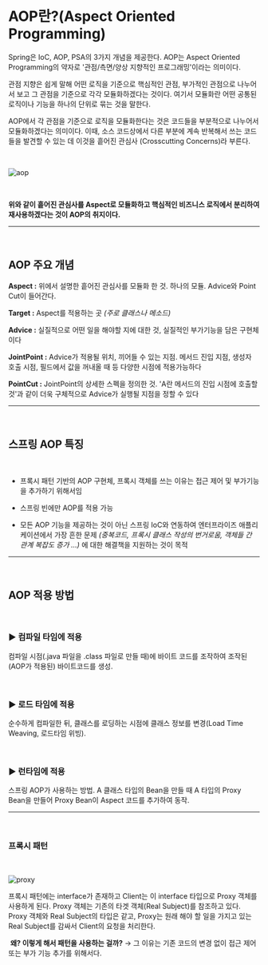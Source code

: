 # AOP란?(Aspect Oriented Programming)

Spring은 IoC, AOP, PSA의 3가지 개념을 제공한다.
AOP는 Aspect Oriented Programming의 약자로 '관점/측면/양상 지향적인 프로그래밍'이라는 의미이다.

관점 지향은 쉽게 말해 어떤 로직을 기준으로 핵심적인 관점, 부가적인 관점으로 나누어서 보고 그 관점을 기준으로 각각 모듈화하겠다는 것이다. 여기서 모듈화란 어떤 공통된 로직이나 기능을 하나의 단위로 묶는 것을 말한다. 

AOP에서 각 관점을 기준으로 로직을 모듈화한다는 것은 코드들을 부분적으로 나누어서 모듈화하겠다는 의미이다. 이때, 소스 코드상에서 다른 부분에 계속 반복해서 쓰는 코드들을 발견할 수 있는 데 이것을 흩어진 관심사 (Crosscutting Concerns)라 부른다. 

<br>

![aop](https://postfiles.pstatic.net/MjAyMjA2MDhfMjIy/MDAxNjU0NjkxMjQ5Nzk3.n_32EEVXYIrqFeNsHtcWINd7fUlz6ni6EcKBb4eJtPcg.uX20r9rHIfJt-ahzAj1LbJpAxM-W1S2V671AE2_Txtsg.PNG.wndgndi/image.png?type=w773)

<Br>

**위와 같이 흩어진 관심사를 Aspect로 모듈화하고 핵심적인 비즈니스 로직에서 분리하여 재사용하겠다는 것이 AOP의 취지이다.**

---

​<br>

## AOP 주요 개념



**Aspect :**  위에서 설명한 흩어진 관심사를 모듈화 한 것. 하나의 모듈. Advice와 Point Cut이 들어간다.

**Target :**  Aspect를 적용하는 곳 *(주로 클래스나 메소드)*

**Advice :**  실질적으로 어떤 일을 해야할 지에 대한 것, 실질적인 부가기능을 담은 구현체이다


**JointPoint :**  Advice가 적용될 위치, 끼어들 수 있는 지점. 메서드 진입 지점, 생성자 호출 시점, 필드에서 값을 꺼내올 때 등 다양한 시점에 적용가능하다

**PointCut :**  JointPoint의 상세한 스펙을 정의한 것. 'A란 메서드의 진입 시점에 호출할 것'과 같이 더욱 구체적으로 Advice가 실행될 지점을 정할 수 있다

---

<br>

## 스프링 AOP 특징

​

-  프록시 패턴 기반의 AOP 구현체, 프록시 객체를 쓰는 이유는 접근 제어 및 부가기능을 추가하기 위해서임

<bre>

-  스프링 빈에만 AOP를 적용 가능

<bre>

-  모든 AOP 기능을 제공하는 것이 아닌 스프링 IoC와 연동하여 엔터프라이즈 애플리케이션에서 가장 흔한 문제 *(중복코드, 프록시 클래스 작성의 번거로움, 객체들 간 관계 복잡도 증가 ...)* 에 대한 해결책을 지원하는 것이 목적

---

<br>

## AOP 적용 방법

​

### ▶ 컴파일 타임에 적용

컴파일 시점(.java 파일을 .class 파일로 만들 때)에 바이트 코드를 조작하여 조작된(AOP가 적용된) 바이트코드를 생성.

​

### ▶ 로드 타임에 적용

순수하게 컴파일한 뒤, 클래스를 로딩하는 시점에 클래스 정보를 변경(Load Time Weaving, 로드타임 위빙).

​

### ▶ 런타임에 적용

스프링 AOP가 사용하는 방법. A 클래스 타입의 Bean을 만들 때 A 타입의 Proxy Bean을 만들어 Proxy Bean이 Aspect 코드를 추가하여 동작.

---

<br>

### 프록시 패턴

<br>

![proxy](https://yadon079.github.io/assets/img/study/aop02.png)

프록시 패턴에는 interface가 존재하고 Client는 이 interface 타입으로 Proxy 객체를 사용하게 된다.
Proxy 객체는 기존의 타겟 객체(Real Subject)를 참조하고 있다. Proxy 객체와 Real Subject의 타입은 같고, Proxy는 원래 해야 할 일을 가지고 있는 Real Subject를 감싸서 Client의 요청을 처리한다.

​
**왜? 이렇게 해서 패턴을 사용하는 걸까?**
→ 그 이유는 기존 코드의 변경 없이 접근 제어 또는 부가 기능 추가를 위해서다.